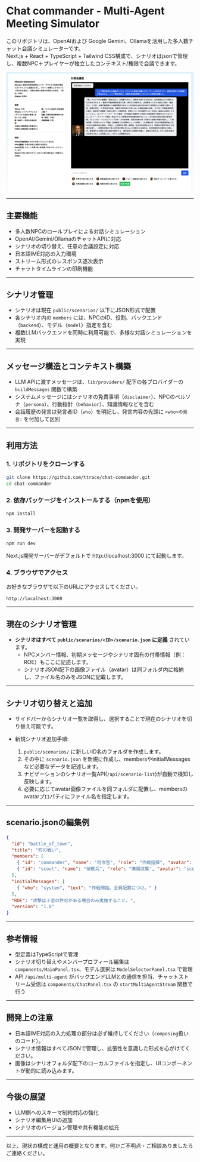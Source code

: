 # Chat commander - Multi-Agent Meeting Simulator

このリポジトリは、OpenAIおよび Google Gemini、Ollamaを活用した多人数チャット会議シミュレーターです。  
Next.js + React + TypeScript + Tailwind CSS構成で、シナリオはjsonで管理し、複数NPC＋プレイヤーが独立したコンテキスト/権限で会議できます。

![Chat-commander起動画面](resources/images/chat-commander.png)

---

## 主要機能

- 多人数NPCのロールプレイによる対話シミュレーション
- OpenAI/Gemini/OllamaのチャットAPIに対応
- シナリオの切り替え、任意の会議設定に対応
- 日本語IME対応の入力環境
- ストリーム形式のレスポンス逐次表示
- チャットタイムラインの印刷機能

---

## シナリオ管理

- シナリオは現在 `public/scenarios/` 以下にJSON形式で配置
- 各シナリオ内の `members` には、NPCのID、役割、バックエンド（`backend`）、モデル（`model`）指定を含む
- 複数LLMバックエンドを同時に利用可能で、多様な対話シミュレーションを実現

---

## メッセージ構造とコンテキスト構築

- LLM APIに渡すメッセージは、`lib/providers/` 配下の各プロバイダーの `buildMessages` 関数で構築
- システムメッセージにはシナリオの免責事項（`disclaimer`）、NPCのペルソナ（`persona`）、行動指針（`behavior`）、知識情報などを含む
- 会話履歴の発言は発言者ID（`who`）を明記し、発言内容の先頭に `<who>の発言:` を付加して区別

---

## 利用方法

### 1. リポジトリをクローンする

```bash
git clone https://github.com/ttrace/chat-commander.git
cd chat-commander
```

### 2. 依存パッケージをインストールする（npmを使用）

```bash
npm install
```

### 3. 開発サーバーを起動する

```bash
npm run dev
```

Next.js開発サーバーがデフォルトで http://localhost:3000 にて起動します。

### 4. ブラウザでアクセス

お好きなブラウザで以下のURLにアクセスしてください。

```
http://localhost:3000
```

---

## 現在のシナリオ管理

- **シナリオはすべて `public/scenarios/<ID>/scenario.json` に定義** されています。  
  - NPCメンバー情報、初期メッセージやシナリオ固有の付帯情報（例：ROE）もここに記述します。  
  - シナリオJSON配下の画像ファイル（avatar）は同フォルダ内に格納し、ファイル名のみをJSONに記載します。

---

## シナリオ切り替えと追加

- サイドバーからシナリオ一覧を取得し、選択することで現在のシナリオを切り替え可能です。

- 新規シナリオ追加手順:
  1. `public/scenarios/` に新しいID名のフォルダを作成します。
  2. その中に `scenario.json` を新規に作成し、membersやinitialMessagesなど必要なデータを記述します。
  3. ナビゲーションのシナリオ一覧API(`/api/scenario-list`)が自動で検知し反映します。
  4. 必要に応じてavatar画像ファイルを同フォルダに配置し、membersのavatarプロパティにファイル名を指定します。
  
---

## scenario.jsonの編集例

```json
{
  "id": "battle_of_town",
  "title": "町の戦い",
  "members": [
    { "id": "commander", "name": "司令官", "role": "作戦指揮", "avatar": "commander.png" },
    { "id": "scout", "name": "偵察兵", "role": "情報収集", "avatar": "scout.png" }
  ],
  "initialMessages": [
    { "who": "system", "text": "作戦開始。全員配置につけ。" }
  ],
  "ROE": "攻撃は上官の許可がある場合のみ実施すること。",
  "version": "1.0"
}
```

--- 

## 参考情報

- 型定義はTypeScriptで管理
- シナリオ切り替えやメンバープロフィール編集は `components/MainPanel.tsx`、モデル選択は `ModelSelectorPanel.tsx` で管理
- API `/api/multi-agent` がバックエンドLLMとの通信を担当、チャットストリーム受信は `components/ChatPanel.tsx` の `startMultiAgentStream` 関数で行う

--- 

## 開発上の注意

- 日本語IME対応の入力処理の部分は必ず維持してください（`composing`扱いのコード）。
- シナリオ情報はすべてJSONで管理し、拡張性を意識した形式を心がけてください。
- 画像はシナリオフォルダ配下のローカルファイルを指定し、UIコンポーネントが動的に読み込みます。

---

## 今後の展望

- LLM側へのスキーマ制約対応の強化
- シナリオ編集用UIの追加
- シナリオのバージョン管理や共有機能の拡充

---

以上、現状の構成と運用の概要となります。何かご不明点・ご相談ありましたらご連絡ください。

